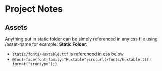 # Project Notes 

## Assets

Anything put in static folder can be simply referenced in any css file using /asset-name
for example: **Static Folder**: 
- `static/fonts/Huxtable.ttf` is referenced in css below
- `@font-face{font-family:"Huxtable";src:url(/fonts/huxtable.ttf) format("truetype");}`



